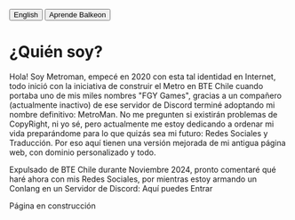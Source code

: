 
<button name="MetroEn" onclick="main/en/index">English</button>
<button name="BalkEs" onclick="main/balkeon">Aprende Balkeon</button>

# ¿Quién soy?
Hola! Soy Metroman, empecé en 2020 con esta tal identidad en Internet, todo inició con la iniciativa de construir el Metro en BTE Chile cuando portaba uno de mis miles nombres "FGY Games", gracias a un compañero (actualmente inactivo) de ese servidor de Discord terminé adoptando mi nombre definitivo: MetroMan. No me pregunten si existirán problemas de CopyRight, ni yo sé, pero actualmente me estoy dedicando a ordenar mi vida preparándome para lo que quizás sea mi futuro: Redes Sociales y Traducción. Por eso aquí tienen una versión mejorada de mi antigua página web, con dominio personalizado y todo.


Expulsado de BTE Chile durante Noviembre 2024, pronto comentaré qué haré ahora con mis Redes Sociales, por mientras estoy armando un Conlang en un Servidor de Discord: Aquí puedes Entrar 

Página en construcción 
